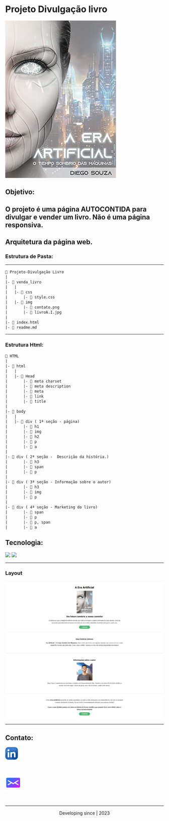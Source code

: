 # Projeto Divulgação livro
![Livro](./img/livroA.I.jpg)

## Objetivo:
O projeto é uma página AUTOCONTIDA para divulgar e vender um livro. Não é uma página responsiva.
---
## Arquitetura da página web.
### Estrutura de Pasta:
---

    📁 Projeto-Divulgação Livro
    |
    |- 📁 venda_livro
    |   |
    |   |- 📁 css
    |       |- 📑 style.css
    |   |- 📁 img
    |       |- 📑 contato.png
    |       |- 📑 livroA.I.jpg
    |       
    |- 📑 index.html
    |- 📑 readme.md
  


---
### Estrutura Html:

    📁 HTML
    |
    |- 📁 html
    |   |
    |   |- 📁 Head
    |       |- 📑 meta charset
    |       |- 📑 meta description
    |       |- 📑 meta
    |       |- 📑 link
    |       |- 📑 title
    |
    |- 📁 body
    |   |      
    |   |- 📁 div ( 1ª seção - página)
    |       |- 📑 h1
    |       |- 📑 img
    |       |- 📑 h2
    |       |- 📑 p
    |       |- 📑 a
    |
    |- 📁 div ( 2ª seção -  Descrição da história.)
    |       |- 📑 h3
    |       |- 📑 span
    |       |- 📑 p
    |
    |- 📁 div ( 3ª seção - Informação sobre o autor)
    |       |- 📑 h3
    |       |- 📑 img
    |       |- 📑 p
    |
    |- 📁 div ( 4ª seção - Marketing do livro)
    |       |- 📑 span
    |       |- 📑 p
    |       |- 📑 p, span
    |       |- 📑 a       
    

## Tecnologia:
  ![](https://img.shields.io/badge/HTML-239120?style=for-the-badge&logo=html5&logoColor=white)
![](https://img.shields.io/badge/CSS-239120?&style=for-the-badge&logo=css3&logoColor=white)  


---
### Layout 
<img text-align="center" src="./img/layout_completo.jpg">  


---
## Contato:





<widht><a href="https://www.linkedin.com/in/nilva-pires" target="_blank">
<img text-align="left"  src="img/linkedin.png" alt="linkedin" width="40px" height="40px"></a></widht>  

<br>


 <left><a href="mailto:piresnilva@gmail.com" target="_blank">
<img text-align="right" src="img/email.png" alt="e-mail"  width="50px" height="50px"></a>  </left>

<br>  

___

<center>Developing since | 2023</center> 

